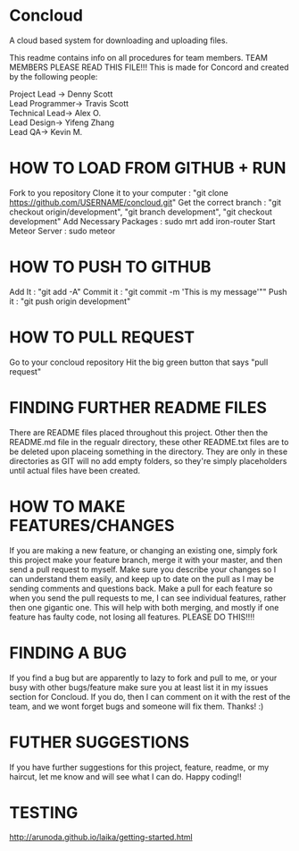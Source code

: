 Concloud
========

A cloud based system for downloading and uploading files.

This readme contains info on all procedures for team members.  TEAM MEMBERS PLEASE READ THIS FILE!!!
This is made for Concord and created by the following people:

Project Lead -> Denny Scott									
Lead Programmer-> Travis Scott								
Technical Lead-> Alex O.								
Lead Design-> Yifeng Zhang								
Lead QA-> Kevin M.

HOW TO LOAD FROM GITHUB + RUN
================================
Fork to you repository
Clone it to your computer : "git clone https://github.com/USERNAME/concloud.git"
Get the correct branch : "git checkout origin/development", "git branch development", "git checkout development"
Add Necessary Packages : sudo mrt add iron-router
Start Meteor Server : sudo meteor

HOW TO PUSH TO GITHUB
=================================
Add It : "git add -A"
Commit it : "git commit -m 'This is my message'""
Push it : "git push origin development"


HOW TO PULL REQUEST
==================================
Go to your concloud repository
Hit the big green button that says "pull request"


FINDING FURTHER README FILES
================================							

There are README files placed throughout this project.  Other then the README.md file in the regualr directory, these other README.txt files are to be deleted upon placeing something in the directory.  They are only in these directories as GIT will no add empty folders, so they're simply placeholders until actual files have been created.

HOW TO MAKE FEATURES/CHANGES
==================================

If you are making a new feature, or changing an existing one, simply fork this project make your feature branch, merge it with your master, and then send a pull request to myself.  Make sure you describe your changes so I can understand them easily, and keep up to date on the pull as I may be sending comments and questions back.  Make a pull for each feature so when you send the pull requests to me, I can see individual features, rather then one gigantic one. This will help with both merging, and mostly if one feature has faulty code, not losing all features.  PLEASE DO THIS!!!!

FINDING A BUG
====================================

If you find a bug but are apparently to lazy to fork and pull to me, or your busy with other bugs/feature make sure you at least list it in my issues section for Concloud.  If you do, then I can comment on it with the rest of the team, and we wont forget bugs and someone will fix them.  Thanks! :)

FUTHER SUGGESTIONS
======================================

If you have further suggestions for this project, feature, readme, or my haircut, let me know and will see what I can do.  Happy coding!!

TESTING
========================================
http://arunoda.github.io/laika/getting-started.html